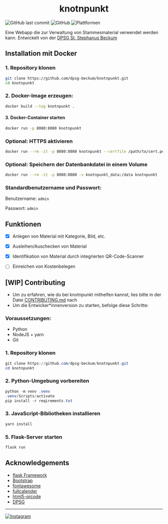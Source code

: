 # <center>knotnpunkt</center>
![GitHub last commit](https://img.shields.io/github/last-commit/dpsg-beckum/knotnpunkt)
![GitHub](https://img.shields.io/github/license/dpsg-beckum/knotnpunkt)
![Plattformen](https://img.shields.io/badge/platform-python%20%7C%20docker-003056)

Eine Webapp die zur Verwaltung von Stammesmaterial verwendet werden kann. Entwickelt von der [DPSG St. Stephanus Beckum](https://www.dpsg-beckum.de)


## Installation mit Docker

### 1. Repository klonen
```bash 
git clone https://github.com/dpsg-beckum/knotnpunkt.git
cd knotnpunkt
```
### 2. Docker-Image erzeugen:
```bash
docker build --tag knotnpunkt .
```
#### 3. Docker-Container starten
```bash
docker run -p 8080:8080 knotnpunkt
```
### Optional: HTTPS aktivieren
```bash
docker run --rm -it -p 8080:8080 knotnpunkt --certfile /path/to/cert.pem --keyfile /path/to/key.pem
```
### Optional: Speichern der Datenbankdatei in einem Volume
```bash
docker run --rm -it -p 8080:8080 -v knotnpunkt_data:/data knotnpunkt
```

### Standardbenutzername und Passwort:

Benutzername: `admin`

Passwort: `admin`

## Funktionen

- [x] Anlegen von Material mit Kategorie, Bild, etc.
- [x] Ausleihen/Auschecken von Material
- [x] Identifikation von Material durch integrierten QR-Code-Scanner
- [ ] Einreichen von Kostenbelegen



## [WIP] Contributing

+ Um zu erfahren, wie du bei knotnpunkt mithelfen kannst, lies bitte in der Datei [CONTRIBUTING.md](.github/CONTRIBUTING.md) nach 
+ Um die Entwicker*innenversion zu starten, befolge diese Schritte:

### Voraussetzungen:
+ Python
+ NodeJS + yarn
+ Git

### 1. Repository klonen
```PowerShell
git clone https://github.com/dpsg-beckum/knotnpunkt.git
cd knotnpunkt
```

### 2. Python-Umgebung vorbereiten
```PowerShell
python -m venv .venv
.venv/Scripts/activate
pip install -r reqirements.txt
```

### 3. JavaScript-Bibliotheken installieren
```PowerShell
yarn install 
```

### 5. Flask-Server starten
```PowerShell
flask run
```


## Acknowledgements
+ [flask Framework](https://github.com/pallets/flask)
+ [Bootstrap](https://github.com/twbs/bootstrap)
+ [fontawesome](https://github.com/FortAwesome/Font-Awesome)
+ [fullcalender](https://github.com/fullcalendar/fullcalendar)
+ [html5-qrcode](https://github.com/mebjas/html5-qrcode)
+ [DPSG](https://dpsg.de/de/vorlagen)

---
[![Instagram](https://img.shields.io/badge/Instagram-%40dpsg__beckum-003056)](https://www.instagram.com/dpsg_beckum)
